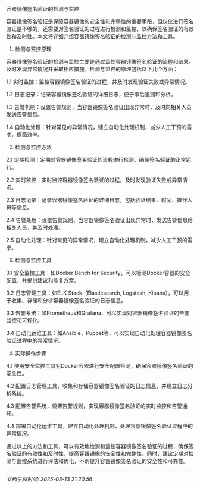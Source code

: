 容器镜像签名验证的检测与监控

容器镜像签名验证是保障容器镜像的安全性和完整性的重要手段，但仅仅进行签名验证是不够的，还需要对签名验证的过程进行检测和监控，以确保签名验证的有效性和及时性。本文将详细介绍容器镜像签名验证的检测与监控方法和工具。

1. 检测与监控原理

容器镜像签名验证的检测与监控主要是通过监控容器镜像签名验证的流程和结果，及时发现异常情况并采取相应措施。检测与监控的原理包括以下几个方面：

1.1 实时监控：监控容器镜像签名验证的过程，并及时发现验证失败或异常情况。

1.2 日志记录：记录容器镜像签名验证的详细日志，便于事后追溯和分析。

1.3 告警机制：设置告警规则，当容器镜像签名验证出现异常时，及时向相关人员发送告警信息。

1.4 自动化处理：针对常见的异常情况，建立自动化处理机制，减少人工干预的需求，提高效率。

2. 检测与监控方法

2.1 定期检测：定期对容器镜像签名验证的流程进行检测，确保签名验证的正常运行。

2.2 实时监控：实时监控容器镜像签名验证的过程，及时发现验证失败或异常情况。

2.3 日志记录：记录容器镜像签名验证的详细日志，包括验证结果、时间、操作人员等信息。

2.4 告警处理：设置告警规则，当容器镜像签名验证出现异常时，发送告警信息给相关人员，并及时处理。

2.5 自动化处理：针对常见的异常情况，建立自动化处理机制，减少人工干预的需求。

3. 检测与监控工具

3.1 安全监控工具：如Docker Bench for Security，可以检测Docker容器的安全配置，并提供建议和修复方案。

3.2 日志管理工具：如ELK Stack（Elasticsearch, Logstash, Kibana），可以用于收集、存储和分析容器镜像签名验证的日志信息。

3.3 告警系统：如Prometheus和Grafana，可以实现对容器镜像签名验证的告警监控和可视化。

3.4 自动化运维工具：如Ansible、Puppet等，可以实现自动化处理容器镜像签名验证过程中的异常情况。

4. 实际操作步骤

4.1 使用安全监控工具对Docker容器进行安全配置检测，确保容器镜像签名验证的安全性。

4.2 配置日志管理工具，收集和存储容器镜像签名验证的日志信息，并建立日志分析系统。

4.3 配置告警系统，设置告警规则，实现容器镜像签名验证的实时监控和告警通知。

4.4 部署自动化运维工具，建立自动化处理机制，处理容器镜像签名验证过程中的异常情况。

通过以上的方法和工具，可以有效地检测和监控容器镜像签名验证的过程，确保签名验证的有效性和及时性，提高容器镜像的安全性和完整性。同时，建议定期对检测与监控系统进行评估和优化，不断提升容器镜像签名验证的安全性和可靠性。

---

*文档生成时间: 2025-03-13 21:20:56*
